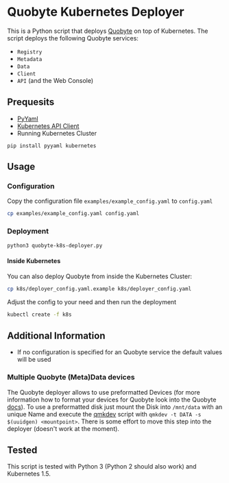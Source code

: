 # Quobyte Kubernetes Deployer

This is a Python script that deploys [Quobyte](https://www.quobyte.com) on top of Kubernetes. The script deploys the following Quobyte services:

- `Registry`
- `Metadata`
- `Data`
- `Client`
- `API` (and the Web Console)

## Prequesits

- [PyYaml](https://pypi.python.org/pypi/PyYAML)
- [Kubernetes API Client](https://github.com/kubernetes-incubator/client-python)
- Running Kubernetes Cluster

```
pip install pyyaml kubernetes
```

## Usage

### Configuration

Copy the configuration file `examples/example_config.yaml` to `config.yaml`

```bash
cp examples/example_config.yaml config.yaml
```

### Deployment

```bash
python3 quobyte-k8s-deployer.py
```

#### Inside Kubernetes

You can also deploy Quobyte from inside the Kubernetes Cluster:

```bash
cp k8s/deployer_config.yaml.example k8s/deployer_config.yaml
```

Adjust the config to your need and then run the deployment

```bash
kubectl create -f k8s
```

## Additional Information

- If no configuration is specified for an Quobyte service the default values will be used

### Multiple Quobyte (Meta)Data devices

The Quobyte deployer allows to use preformatted Devices (for more information how to format your devices for Quobyte look into the Quobyte [docs](https://support.quobyte.com)). To use a preformatted disk just mount the Disk into `/mnt/data` with an unique Name and execute the [qmkdev](https://github.com/quobyte/quobyte-deploy/blob/master/tools/qmkdev) script with `qmkdev -t DATA -s $(uuidgen) <mountpoint>`. There is some effort to move this step into the deployer (doesn't work at the moment).

## Tested

This script is tested with Python 3 (Python 2 should also work) and Kubernetes 1.5.
